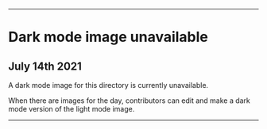 
***
 
# Dark mode image unavailable

## July 14th 2021

A dark mode image for this directory is currently unavailable.

When there are images for the day, contributors can edit and make a dark mode version of the light mode image.

***
